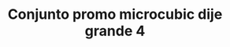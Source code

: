 ---
title: Conjunto promo microcubic dije grande 4
date: 
draft: false

# descripcion
description : Conjunto de cadena y dije con microcubic. Largo de cadena 40, 45 o 50 cm a elección

materials: Plata 925

color: 

dimensions: 

code: 06-26-0722

type: "Conjuntos"

categories: []

price: $9.840,00

price_eftvo: $8.360,00

# Images
# first image will be shown in the product page
images:
  # - image: "images/path_to_image"
  # La ubicacion de las imagenes es imagenes/Conjuntos/Conjuntos.Cadena y Dije/06-26-0722-conjunto-promo-microcubic-dije-grande-4
  - image: "./images/conjuntos/cadena_y_dije/06-26-0722-conjunto-promo-microcubic-dije-grande-4.jpg"
---